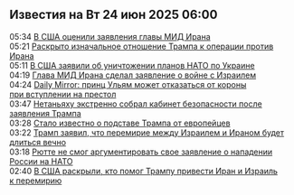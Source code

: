 <h2>Известия на Вт 24 июн 2025 06:00</h2><!--2025-06-24 05:34:50-->
<div class="rssn">
  <div><span class="smaller gray hspace">05:34</span> <a class="nodecor" href="https://news.rambler.ru/world/54876731-v-ssha-otsenili-zayavleniya-glavy-mid-irana/">В США оценили заявления главы МИД Ирана</a></div>
</div>
<div class="rssn">
  <div><span class="smaller gray hspace">05:21</span> <a class="nodecor" href="https://news.rambler.ru/world/54868022-raskryto-iznachalnoe-otnoshenie-trampa-k-operatsii-protiv-irana/">Раскрыто изначальное отношение Трампа к операции против Ирана</a></div>
</div>
<div class="rssn">
  <div><span class="smaller gray hspace">05:11</span> <a class="nodecor" href="https://news.rambler.ru/world/54876706-v-ssha-zayavili-ob-unichtozhenii-planov-nato-po-ukraine/">В США заявили об уничтожении планов НАТО по Украине</a></div>
</div>
<div class="rssn">
  <div><span class="smaller gray hspace">04:19</span> <a class="nodecor" href="https://news.rambler.ru/world/54876633-glava-mid-irana-sdelal-zayavlenie-o-voyne-s-izrailem/">Глава МИД Ирана сделал заявление о войне с Израилем</a></div>
</div>
<div class="rssn">
  <div><span class="smaller gray hspace">04:24</span> <a class="nodecor" href="https://news.rambler.ru/world/54876402-daily-mirror-prints-ulyam-mozhet-otkazatsya-ot-korony-pri-vstuplenii-na-prestol/">Daily Mirror: принц Ульям может отказаться от короны при вступлении на престол</a></div>
</div>
<div class="rssn">
  <div><span class="smaller gray hspace">03:47</span> <a class="nodecor" href="https://news.rambler.ru/world/54876605-netanyahu-ekstrenno-sobral-kabinet-bezopasnosti-posle-zayavleniya-trampa/">Нетаньяху экстренно собрал кабинет безопасности после заявления Трампа</a></div>
</div>
<div class="rssn">
  <div><span class="smaller gray hspace">03:28</span> <a class="nodecor" href="https://news.rambler.ru/world/54876555-stalo-izvestno-o-podstave-trampa-ot-evropeytsev/">Стало известно о подставе Трампа от европейцев</a></div>
</div>
<div class="rssn">
  <div><span class="smaller gray hspace">03:22</span> <a class="nodecor" href="https://news.rambler.ru/world/54876464-tramp-zayavil-chto-peremirie-mezhdu-izrailem-i-iranom-budet-dlitsya-vechno/">Трамп заявил, что перемирие между Израилем и Ираном будет длиться вечно</a></div>
</div>
<div class="rssn">
  <div><span class="smaller gray hspace">03:18</span> <a class="nodecor" href="https://news.rambler.ru/world/54876569-ryutte-ne-smog-argumentirovat-svoe-zayavlenie-o-napadenii-rossii-na-nato/">Рютте не смог аргументировать свое заявление о нападении России на НАТО</a></div>
</div>
<div class="rssn">
  <div><span class="smaller gray hspace">02:40</span> <a class="nodecor" href="https://news.rambler.ru/world/54876538-v-ssha-raskryli-kto-pomog-trampu-privesti-iran-i-izrail-k-peremiriyu/">В США раскрыли, кто помог Трампу привести Иран и Израиль к перемирию</a></div>
</div>